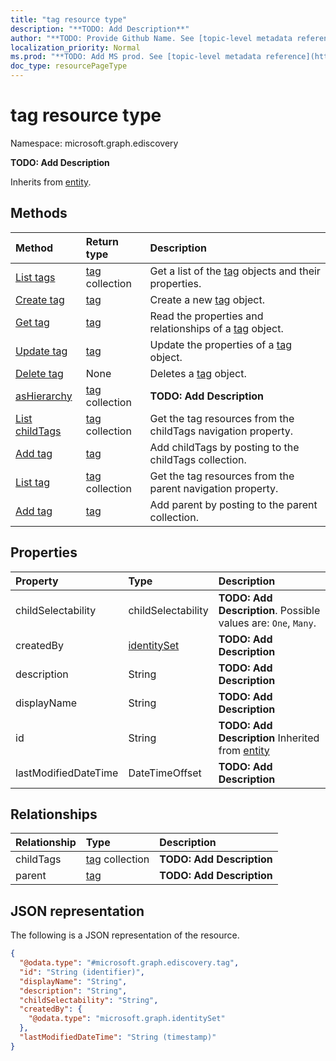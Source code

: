 ```yaml
---
title: "tag resource type"
description: "**TODO: Add Description**"
author: "**TODO: Provide Github Name. See [topic-level metadata reference](https://msgo.azurewebsites.net/add/document/guidelines/metadata.html#topic-level-metadata)**"
localization_priority: Normal
ms.prod: "**TODO: Add MS prod. See [topic-level metadata reference](https://msgo.azurewebsites.net/add/document/guidelines/metadata.html#topic-level-metadata)**"
doc_type: resourcePageType
---
```


# tag resource type

Namespace: microsoft.graph.ediscovery

**TODO: Add Description**


Inherits from [entity](../resources/entity.md).

## Methods
|Method|Return type|Description|
|:---|:---|:---|
|[List tags](../api/tag-list.md)|[tag](../resources/ediscovery-tag.md) collection|Get a list of the [tag](../resources/tag.md) objects and their properties.|
|[Create tag](../api/ediscovery-tag-create.md)|[tag](../resources/ediscovery-tag.md)|Create a new [tag](../resources/ediscovery-tag.md) object.|
|[Get tag](../api/ediscovery-tag-get.md)|[tag](../resources/ediscovery-tag.md)|Read the properties and relationships of a [tag](../resources/ediscovery-tag.md) object.|
|[Update tag](../api/ediscovery-tag-update.md)|[tag](../resources/ediscovery-tag.md)|Update the properties of a [tag](../resources/ediscovery-tag.md) object.|
|[Delete tag](../api/ediscovery-tag-delete.md)|None|Deletes a [tag](../resources/ediscovery-tag.md) object.|
|[asHierarchy](../api/ediscovery-tag-ashierarchy.md)|[tag](../resources/ediscovery-tag.md) collection|**TODO: Add Description**|
|[List childTags](../api/ediscovery-tag-list-childtags.md)|[tag](../resources/ediscovery-tag.md) collection|Get the tag resources from the childTags navigation property.|
|[Add tag](../api/ediscovery-tag-post-childtags.md)|[tag](../resources/ediscovery-tag.md)|Add childTags by posting to the childTags collection.|
|[List tag](../api/ediscovery-tag-list-parent.md)|[tag](../resources/ediscovery-tag.md) collection|Get the tag resources from the parent navigation property.|
|[Add tag](../api/ediscovery-tag-post-parent.md)|[tag](../resources/ediscovery-tag.md)|Add parent by posting to the parent collection.|

## Properties
|Property|Type|Description|
|:---|:---|:---|
|childSelectability|childSelectability|**TODO: Add Description**. Possible values are: `One`, `Many`.|
|createdBy|[identitySet](../resources/ediscovery-identityset.md)|**TODO: Add Description**|
|description|String|**TODO: Add Description**|
|displayName|String|**TODO: Add Description**|
|id|String|**TODO: Add Description** Inherited from [entity](../resources/ediscovery-entity.md)|
|lastModifiedDateTime|DateTimeOffset|**TODO: Add Description**|

## Relationships
|Relationship|Type|Description|
|:---|:---|:---|
|childTags|[tag](../resources/ediscovery-tag.md) collection|**TODO: Add Description**|
|parent|[tag](../resources/ediscovery-tag.md)|**TODO: Add Description**|

## JSON representation
The following is a JSON representation of the resource.
<!-- {
  "blockType": "resource",
  "keyProperty": "id",
  "@odata.type": "microsoft.graph.ediscovery.tag",
  "baseType": "microsoft.graph.entity",
  "openType": false
}
-->
``` json
{
  "@odata.type": "#microsoft.graph.ediscovery.tag",
  "id": "String (identifier)",
  "displayName": "String",
  "description": "String",
  "childSelectability": "String",
  "createdBy": {
    "@odata.type": "microsoft.graph.identitySet"
  },
  "lastModifiedDateTime": "String (timestamp)"
}
```

